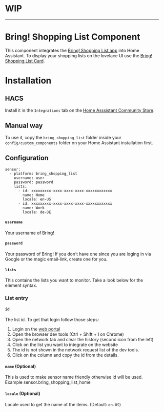 # WIP

-------------------------

# Bring! Shopping List Component

This component integrates the [Bring! Shopping List app](https://getbring.com/) into Home Assistant.
To display your shopping lists on the lovelace UI use the [Bring! Shopping List Card](https://github.com/dotKrad/bring_shopping_list_card). 

# Installation

## HACS

Install it in the `Integrations` tab on the [Home Asssistant Community Store](https://github.com/custom-components/hacs).

## Manual way
To use it, copy the `bring_shopping_list` folder inside your `config/custom_components` folder on your Home Assistant installation first.

## Configuration

```
sensor:
  - platform: bring_shopping_list
    username: user
    password: password
    lists:
      - id: xxxxxxxxx-xxxx-xxxx-xxxx-xxxxxxxxxxxx
        name: Home
        locale: en-US
      - id: xxxxxxxxx-xxxx-xxxx-xxxx-xxxxxxxxxxxx
        name: Work
        locale: de-DE
```

#### `username`
Your username of Bring!

#### `password`
Your password of Bring!
If you don't have one since you are loging in via Google or the magic email-link, create one for you.

#### `lists`
This contains the lists you want to monitor.
Take a look below for the element syntax.

### List entry

#### `id`
The list id.
To get that login follow those steps:
1. Login on the [web portal](https://web.getbring.com/)
2. Open the browser dev tools (Ctrl + Shift + I on Chrome)
3. Open the network tab and clear the history (second icon from the left)
4. Click on the list you want to integrate on the website
5. The id is not shown in the network request list of the dev tools.
6. Click on the column and copy the id from the details.

#### `name` (Optional)
This is used to make sensor name friendly otherwise id will be used. Example sensor.bring_shopping_list_home

#### `locale` (Optional)
Locale used to get the name of the items. (Default: `en-US`)
